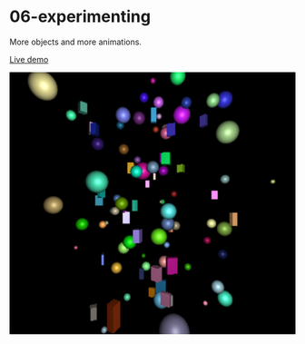 # 06-experimenting

More objects and more animations.

[Live demo](https://juniorrojas.github.io/intro-3d-web/06-experimenting)

![experiment](readme-media/experiment.png)
